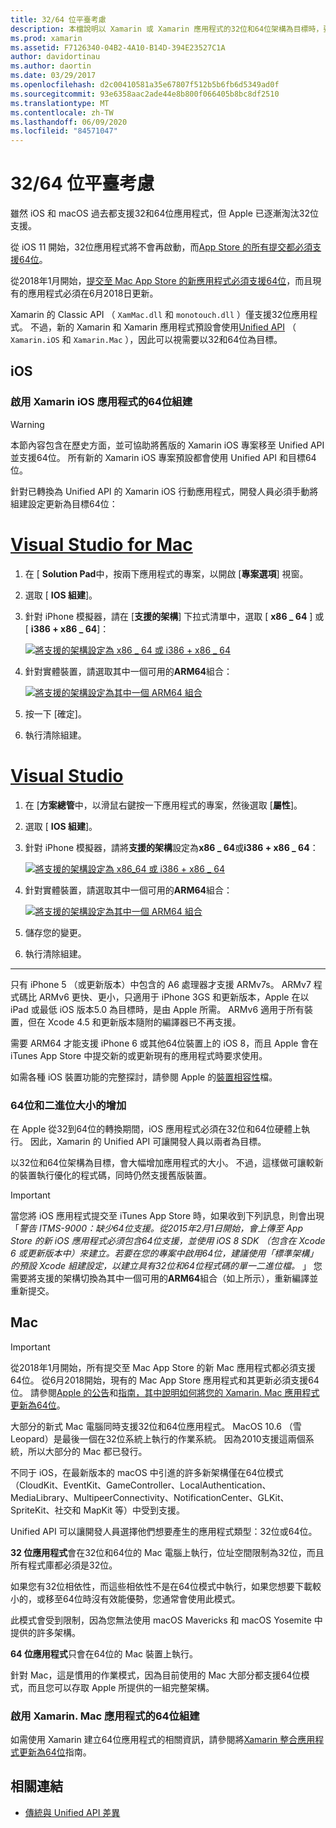 ```yaml
---
title: 32/64 位平臺考慮
description: 本檔說明以 Xamarin 或 Xamarin 應用程式的32位和64位架構為目標時，要牢記在心的各種考慮。
ms.prod: xamarin
ms.assetid: F7126340-04B2-4A10-B14D-394E23527C1A
author: davidortinau
ms.author: daortin
ms.date: 03/29/2017
ms.openlocfilehash: d2c00410581a35e67807f512b5b6fb6d5349ad0f
ms.sourcegitcommit: 93e6358aac2ade44e8b800f066405b8bc8df2510
ms.translationtype: MT
ms.contentlocale: zh-TW
ms.lasthandoff: 06/09/2020
ms.locfileid: "84571047"
---
```

# <a name="3264-bit-platform-considerations"></a>32/64 位平臺考慮

雖然 iOS 和 macOS 過去都支援32和64位應用程式，但 Apple 已逐漸淘汰32位支援。

從 iOS 11 開始，32位應用程式將不會再啟動，而[App Store 的所有提交都必須支援64位](https://developer.apple.com/news/?id=06282017b)。

從2018年1月開始，[提交至 Mac App Store 的新應用程式必須支援64位](https://developer.apple.com/news/?id=06282017a)，而且現有的應用程式必須在6月2018日更新。

Xamarin 的 Classic API （ `XamMac.dll` 和 `monotouch.dll` ）僅支援32位應用程式。 不過，新的 Xamarin 和 Xamarin 應用程式預設會使用[Unified API](~/cross-platform/macios/unified/index.md) （ `Xamarin.iOS` 和 `Xamarin.Mac` ），因此可以視需要以32和64位為目標。

## <a name="ios"></a>iOS

<a name="enable-64"></a>

### <a name="enabling-64-bit-builds-of-xamarinios-apps"></a>啟用 Xamarin iOS 應用程式的64位組建

> [!WARNING]
> 本節內容包含在歷史方面，並可協助將舊版的 Xamarin iOS 專案移至 Unified API 並支援64位。 所有新的 Xamarin iOS 專案預設都會使用 Unified API 和目標64位。

針對已轉換為 Unified API 的 Xamarin iOS 行動應用程式，開發人員必須手動將組建設定更新為目標64位：

<!-- markdownlint-disable MD001 -->

# <a name="visual-studio-for-mac"></a>[Visual Studio for Mac](#tab/macos)

1. 在 [ **Solution Pad**中，按兩下應用程式的專案，以開啟 [**專案選項**] 視窗。
2. 選取 [ **IOS 組建**]。
3. 針對 iPhone 模擬器，請在 [**支援的架構**] 下拉式清單中，選取 [ **x86 \_ 64** ] 或 [ **i386 + x86 \_ 64**]：

   [![將支援的架構設定為 x86 \_ 64 或 i386 + x86 \_ 64](Images/Image01.png "Setting Supported architectures to x86\_64 or i386 + x86\_64")](Images/Image01-large.png#lightbox) 

4. 針對實體裝置，請選取其中一個可用的**ARM64**組合：

   [![將支援的架構設定為其中一個 ARM64 組合](Images/Image02.png "將支援的架構設定為其中一個 ARM64 組合")](Images/Image02-large.png#lightbox)

5. 按一下 [確定]。
6. 執行清除組建。

# <a name="visual-studio"></a>[Visual Studio](#tab/windows)

1. 在 [**方案總管**中，以滑鼠右鍵按一下應用程式的專案，然後選取 [**屬性**]。
2. 選取 [ **IOS 組建**]。
3. 針對 iPhone 模擬器，請將**支援的架構**設定為**x86 \_ 64**或**i386 + x86 \_ 64**： 

   [![將支援的架構設定為 x86_64 或 i386 + x86 \_ 64](Images/VS02.png "Setting Supported architectures to x86_64 or i386 + x86\_64")](Images/VS02-large.png#lightbox)

4. 針對實體裝置，請選取其中一個可用的**ARM64**組合：
    
   [![將支援的架構設定為其中一個 ARM64 組合](Images/VS01.png "將支援的架構設定為其中一個 ARM64 組合")](Images/VS01-large.png#lightbox)

5. 儲存您的變更。
6. 執行清除組建。

-----

只有 iPhone 5 （或更新版本）中包含的 A6 處理器才支援 ARMv7s。 ARMv7 程式碼比 ARMv6 更快、更小，只適用于 iPhone 3GS 和更新版本，Apple 在以 iPad 或最低 iOS 版本5.0 為目標時，是由 Apple 所需。 ARMv6 適用于所有裝置，但在 Xcode 4.5 和更新版本隨附的編譯器已不再支援。 

需要 ARM64 才能支援 iPhone 6 或其他64位裝置上的 iOS 8，而且 Apple 會在 iTunes App Store 中提交新的或更新現有的應用程式時要求使用。

如需各種 iOS 裝置功能的完整探討，請參閱 Apple 的[裝置相容性](https://developer.apple.com/library/content/documentation/DeviceInformation/Reference/iOSDeviceCompatibility/DeviceCompatibilityMatrix/DeviceCompatibilityMatrix.html)檔。

### <a name="64-bit-and-binary-size-increases"></a>64位和二進位大小的增加

在 Apple 從32到64位的轉換期間，iOS 應用程式必須在32位和64位硬體上執行。 因此，Xamarin 的 Unified API 可讓開發人員以兩者為目標。

以32位和64位架構為目標，會大幅增加應用程式的大小。 不過，這樣做可讓較新的裝置執行優化的程式碼，同時仍然支援舊版裝置。

> [!IMPORTANT]
> 當您將 iOS 應用程式提交至 iTunes App Store 時，如果收到下列訊息，則會出現「_警告 ITMS-9000：缺少64位支援。從2015年2月1日開始，會上傳至 App Store 的新 iOS 應用程式必須包含64位支援，並使用 iOS 8 SDK （包含在 Xcode 6 或更新版本中）來建立。若要在您的專案中啟用64位，建議使用「標準架構」的預設 Xcode 組建設定，以建立具有32位和64位程式碼的單一二進位檔。_ 」 您需要將支援的架構切換為其中一個可用的**ARM64**組合（如上所示），重新編譯並重新提交。

## <a name="mac"></a>Mac

> [!IMPORTANT]
> 從2018年1月開始，所有提交至 Mac App Store 的新 Mac 應用程式都必須支援64位。 從6月2018開始，現有的 Mac App Store 應用程式和其更新必須支援64位。 請參閱[Apple 的公告](https://developer.apple.com/news/?id=06282017a)和[指南，其中說明如何將您的 Xamarin. Mac 應用程式更新為64位](~/cross-platform/macios/32-and-64/mac-64-bit.md)。

大部分的新式 Mac 電腦同時支援32位和64位應用程式。   MacOS 10.6 （雪 Leopard）是最後一個在32位系統上執行的作業系統。   因為2010支援這兩個系統，所以大部分的 Mac 都已發行。

不同于 iOS，在最新版本的 macOS 中引進的許多新架構僅在64位模式（CloudKit、EventKit、GameController、LocalAuthentication、MediaLibrary、MultipeerConnectivity、NotificationCenter、GLKit、SpriteKit、社交和 MapKit 等）中受到支援。

Unified API 可以讓開發人員選擇他們想要產生的應用程式類型：32位或64位。

**32 位應用程式**會在32位和64位的 Mac 電腦上執行，位址空間限制為32位，而且所有程式庫都必須是32位。

如果您有32位相依性，而這些相依性不是在64位模式中執行，如果您想要下載較小的，或移至64位時沒有效能優勢，您通常會使用此模式。

此模式會受到限制，因為您無法使用 macOS Mavericks 和 macOS Yosemite 中提供的許多架構。

**64 位應用程式**只會在64位的 Mac 裝置上執行。

針對 Mac，這是慣用的作業模式，因為目前使用的 Mac 大部分都支援64位模式，而且您可以存取 Apple 所提供的一組完整架構。

### <a name="enabling-64-bit-builds-of-xamarinmac-apps"></a>啟用 Xamarin. Mac 應用程式的64位組建

如需使用 Xamarin 建立64位應用程式的相關資訊，請參閱將[Xamarin 整合應用程式更新為64位](~/cross-platform/macios/32-and-64/mac-64-bit.md)指南。

## <a name="related-links"></a>相關連結

- [傳統與 Unified API 差異](https://github.com/xamarin/release-notes-archive/blob/master/release-notes/ios/api_changes/classic-vs-unified-8.6.0/index.md)
